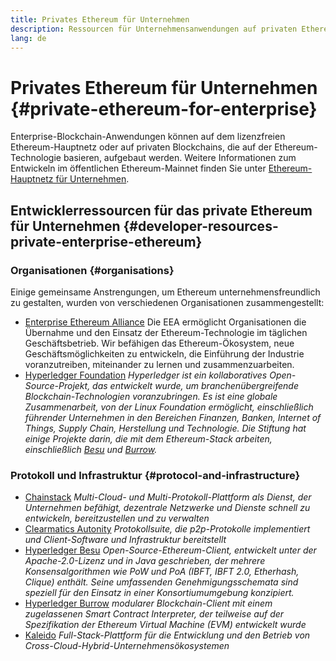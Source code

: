 ```yaml
---
title: Privates Ethereum für Unternehmen
description: Ressourcen für Unternehmensanwendungen auf privaten Ethereum-Blockchains.
lang: de
---
```


# Privates Ethereum für Unternehmen {#private-ethereum-for-enterprise}

Enterprise-Blockchain-Anwendungen können auf dem lizenzfreien Ethereum-Hauptnetz oder auf privaten Blockchains, die auf der Ethereum-Technologie basieren, aufgebaut werden. Weitere Informationen zum Entwickeln im öffentlichen Ethereum-Mainnet finden Sie unter [Ethereum-Hauptnetz für Unternehmen](/enterprise/).

## Entwicklerressourcen für das private Ethereum für Unternehmen {#developer-resources-private-enterprise-ethereum}

### Organisationen {#organisations}

Einige gemeinsame Anstrengungen, um Ethereum unternehmensfreundlich zu gestalten, wurden von verschiedenen Organisationen zusammengestellt:

- [Enterprise Ethereum Alliance](https://entethalliance.org/) Die EEA ermöglicht Organisationen die Übernahme und den Einsatz der Ethereum-Technologie im täglichen Geschäftsbetrieb. Wir befähigen das Ethereum-Ökosystem, neue Geschäftsmöglichkeiten zu entwickeln, die Einführung der Industrie voranzutreiben, miteinander zu lernen und zusammenzuarbeiten.
- [Hyperledger Foundation](https://hyperledger.org) _Hyperledger ist ein kollaboratives Open-Source-Projekt, das entwickelt wurde, um branchenübergreifende Blockchain-Technologien voranzubringen. Es ist eine globale Zusammenarbeit, von der Linux Foundation ermöglicht, einschließlich führender Unternehmen in den Bereichen Finanzen, Banken, Internet of Things, Supply Chain, Herstellung und Technologie. Die Stiftung hat einige Projekte darin, die mit dem Ethereum-Stack arbeiten, einschließlich [Besu](https://www.hyperledger.org/use/besu) und [Burrow](https://www.hyperledger.org/projects/hyperledger-burrow)._

### Protokoll und Infrastruktur {#protocol-and-infrastructure}

- [Chainstack](https://chainstack.com/) _Multi-Cloud- und Multi-Protokoll-Plattform als Dienst, der Unternehmen befähigt, dezentrale Netzwerke und Dienste schnell zu entwickeln, bereitzustellen und zu verwalten_
- [Clearmatics Autonity](https://www.clearmatics.com/about/) _Protokollsuite, die p2p-Protokolle implementiert und Client-Software und Infrastruktur bereitstellt_
- [Hyperledger Besu](https://www.hyperledger.org/use/besu) _Open-Source-Ethereum-Client, entwickelt unter der Apache-2.0-Lizenz und in Java geschrieben, der mehrere Konsensalgorithmen wie PoW und PoA (IBFT, IBFT 2.0, Etherhash, Clique) enthält. Seine umfassenden Genehmigungsschemata sind speziell für den Einsatz in einer Konsortiumumgebung konzipiert._
- [Hyperledger Burrow](https://www.hyperledger.org/projects/hyperledger-burrow) _modularer Blockchain-Client mit einem zugelassenen Smart Contract Interpreter, der teilweise auf der Spezifikation der Ethereum Virtual Machine (EVM) entwickelt wurde_
- [Kaleido](https://kaleido.io/) _Full-Stack-Plattform für die Entwicklung und den Betrieb von Cross-Cloud-Hybrid-Unternehmensökosystemen_
